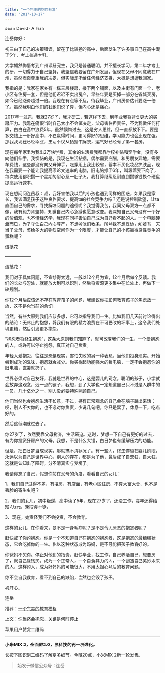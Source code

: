 ```yaml
---
title: "一个完美的抱怨标本"
date: "2017-10-17"
---
```


Jean David · A Fish

连岳你好：

初三由于自己的决策错误，留在了比较差的高中，后面发生了许多事自己在高中混了5年，考上普通本科。

大学幡然悔悟考到广州读研究生，我只是普通聪明，并不擅长学习，第二年才考上的研，一切得力于自己坚持，我坚信我要留在广州发展，但现在父母不同意我在广州，虽然表面尊重我的决定，但实际却不给任何经济支持，大概是想逼我回家。

我指的是：我家在家乡有一栋三层楼房，楼下两个铺面，以及主街有门面一个，老小区有住房一套，但是他们迟迟不卖出房产，早些年要是买掉一部分在省城买房，如今已经涨价超过一倍。我现在有点等不及，待我毕业，广州房价估计要涨一倍了。虽然我明白他们的钱他们说了算，但内心还是痛心。

2017年一过完，我就27岁了，我才研二，若这样下去，到毕业我将背负更大的买房压力。我现在痛恨当时自己太小不会做决定，父母害怕担责任，不为我做任何打算，白白在高中浪费5年，虽然懊悔过去，这是穷人思维，但一直都放不下。要是多交钱上一所好高中，不仅赢得时间，更习得好的思维，学习能力也会比现在强。那我我现在已经毕业，生活不仅从拮据中解脱，运气好已经有了第一套房。

现在每年家里为我出2万块学费，其余的生活费我都靠学校补贴和奖学金，没有多向他们伸手。我懊恼的是，我现在生活拮据，偶尔需要应酬，和男朋友异地，需要车费钱，这些都没有向父母伸手，吃穿用上我比较省，基本不买化妆品护肤品，现在我需要一个能让我提高写论文速率的电脑，旧电脑撑了6年，叫嚣着要下岗了，每次使用都积攒一个星期的耐心忍一肚子火。我打算继续忍耐直到攒够钱换个硬盘提高运行速率。

现在想问问连岳叔：叔，我好害怕我以后的小孩也遇到同样的困惑，如果我是家长，我该满足孩子这种良性要求，提高ta的社会竞争力吗？还是说控制欲望，让ta直面自己的需求，寻找解决问题的途径呢？我觉得我苦，我同父母双方一点都不像，我有毅力肯坚持，知道自己内心急躁也愿意改变。我深知自己父母没有一个好的价值观，也不懂经济学，我现在同样害怕自己成为自己看不起的人。一个电脑硬盘而已，为了守住自己内心尊严，不想听他们教条，所以我不想妥协，如若有一天当了父母，该给多大的物质空间作为一个限度，才能让自己的小孩赢得良性竞争的蛋糕呢？

蛋挞花

——————

蛋挞花：

我们对于具体问题，不宜想得太远，一般以12个月为宜，12个月后做个反馈。我们的长处与短处，就能放大到可以识别，然后将资源更多集中在长处上，再做下一轮规划。

你12个月后应该还不存在教育孩子的问题，我建议你把如何教育孩子的焦虑放一放，这不是你当前的急切。

当然，有些大原则我们应该多想，它可以指导我们一生。比如我们几天前讨论得出的结论：无休止的抱怨，将我们有限的精力浪费在不可更改的坏事上，这令我们处境更糟，然后引发更多抱怨。

“抱怨者将终生抱怨”，这条大原则我们知道了，就可改变我们的一生，一个爱抱怨的人，或许可以停止抱怨，真正对自己负责。

年轻人爱抱怨，往往是恐惧现实，害怕失败的另一种表现。当他们投身现实。开始尝到成功的滋味，抱怨就会减少。你买得起功能强大的新电脑，一定不会抱怨你的旧电脑，直接就扔了。

世界必须对自己友好，我就是世界的中心，这是婴儿的观念。聪明的孩子，小学就会放弃这观念，迟一点的孩子，我想，到了大学也一定知道自己只不过是人群中的一员，几十亿分之一，别人没必要特殊照顾自己。

他们当然也会抱怨生活不如意，不过，持有正常观念的自己会在脑子跳出来话：哎，别人不欠你的，也不必对你负责，少说几句吧，你只是累了，休息一下，吃点好的。

然后这低潮就过去了。

你27岁了，依然要靠父母接济，生活窘迫。这时，梦想一下自己有更好的过去，有为你投资好房产的父母。我想，不是什么大错，白日梦也有缓解压力的功能。

但是，把白日梦当成现实，那就搞不清状况了。有一些人，终生停留在婴儿阶段，永远以为自己是世界中心，别人的存在，都是为了他，最后成了自恋狂，自大狂，这就是认知出了障碍，分不清真实与梦境了。

我请你忘了自己，假想你站在父母的角度，看看自己的女儿：  

1、我们自己过得不差，有楼房，有店面，有老小区住房，不算大富大贵，也不是丢脸的寄生虫吧？

2、我们的女儿，初中叛逆，高中读了5年，现在27岁了，还没工作，每年还得给她2万元，嫌给得不够。

3、现在，她责怪我们不会投资，不会教育。

这样的女儿，在你看来，是不是一身毛病呢？是不是令人厌恶的抱怨者呢？

赶快戒了你的抱怨。你是一个不知道自己在抱怨的抱怨者，这是抱怨的最糟糕状态，它会吃掉你的一生。你以这种状态成为妈妈，是不可能把孩子教育好的。

你爸妈不欠你。停止对他们的指责，赶快毕业，找工作，自己养活自己，想要房子，就自己赚钱买。成为一个正常人，一个自食其力的人，一个创造自己美妙未来的人，这样的人，成为好妈妈的可能很大，不用太担心以后的教育问题。

你不会自我教育，看不到自己的缺陷，当然也会毁了孩子。

祝开心。

连岳

推荐：[一个完美的教育模板](http://mp.weixin.qq.com/s?__biz=MjM5NDU0Mjk2MQ==&mid=2651623590&idx=1&sn=bf83ab9eb5dc895275369ace1bde1359&chksm=bd7e14b88a099dae6ce184fa1f9613f02bd93f1c7dd2584b9d0374006e3bbcad19f0545a8632&scene=21#wechat_redirect)

上文：[你当然会抱怨，关键是何时停止](http://mp.weixin.qq.com/s?__biz=MjM5NDU0Mjk2MQ==&mid=2651623632&idx=1&sn=92b6c095ef030796bff4847045fa641b&chksm=bd7e14ce8a099dd81da29fd433bec7f4d32ccda6d2a973dea8b7ada0d77beef207a61f96bc13&scene=21#wechat_redirect)

苹果用户赞赏二维码

* * *

**小米MIX 2，全面屏2.0，黑科技的再一次进化。**

长按下图识别二维码了解更多细节。今晚20点，小米MIX 2新一轮发售。

> 始发于微信公众号：连岳
